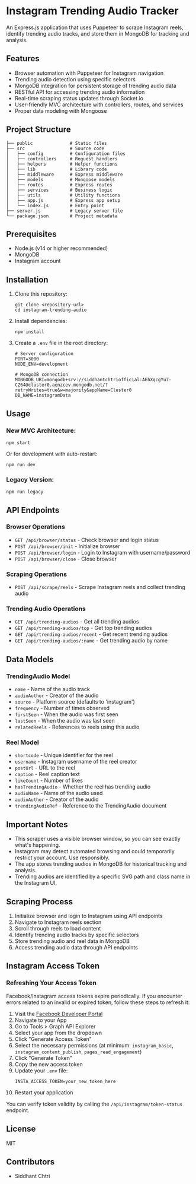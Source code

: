 # Instagram Trending Audio Tracker

An Express.js application that uses Puppeteer to scrape Instagram reels, identify trending audio tracks, and store them in MongoDB for tracking and analysis.

## Features

- Browser automation with Puppeteer for Instagram navigation
- Trending audio detection using specific selectors
- MongoDB integration for persistent storage of trending audio data
- RESTful API for accessing trending audio information
- Real-time scraping status updates through Socket.io
- User-friendly MVC architecture with controllers, routes, and services
- Proper data modeling with Mongoose

## Project Structure

```
├── public              # Static files
├── src                 # Source code
│   ├── config          # Configuration files
│   ├── controllers     # Request handlers
│   ├── helpers         # Helper functions
│   ├── lib             # Library code
│   ├── middleware      # Express middleware
│   ├── models          # Mongoose models
│   ├── routes          # Express routes
│   ├── services        # Business logic
│   ├── utils           # Utility functions
│   ├── app.js          # Express app setup
│   └── index.js        # Entry point
├── server.js           # Legacy server file
└── package.json        # Project metadata
```

## Prerequisites

- Node.js (v14 or higher recommended)
- MongoDB
- Instagram account

## Installation

1. Clone this repository:
   ```
   git clone <repository-url>
   cd instagram-trending-audio
   ```

2. Install dependencies:
   ```
   npm install
   ```

3. Create a `.env` file in the root directory:
   ```
   # Server configuration
   PORT=3000
   NODE_ENV=development
   
   # MongoDB connection
   MONGODB_URI=mongodb+srv://siddhantchtriofficial:AEhXqcgYu7-CZ64@cluster0.aenzcev.mongodb.net/?retryWrites=true&w=majority&appName=Cluster0
   DB_NAME=instagramData
   ```

## Usage

### New MVC Architecture:

```
npm start
```

Or for development with auto-restart:

```
npm run dev
```

### Legacy Version:

```
npm run legacy
```

## API Endpoints

### Browser Operations
- `GET /api/browser/status` - Check browser and login status
- `POST /api/browser/init` - Initialize browser
- `POST /api/browser/login` - Login to Instagram with username/password
- `POST /api/browser/close` - Close browser

### Scraping Operations
- `POST /api/scrape/reels` - Scrape Instagram reels and collect trending audio

### Trending Audio Operations
- `GET /api/trending-audios` - Get all trending audios
- `GET /api/trending-audios/top` - Get top trending audios
- `GET /api/trending-audios/recent` - Get recent trending audios
- `GET /api/trending-audios/:name` - Get trending audio by name

## Data Models

### TrendingAudio Model
- `name` - Name of the audio track
- `audioAuthor` - Creator of the audio
- `source` - Platform source (defaults to 'instagram')
- `frequency` - Number of times observed
- `firstSeen` - When the audio was first seen
- `lastSeen` - When the audio was last seen
- `relatedReels` - References to reels using this audio

### Reel Model
- `shortcode` - Unique identifier for the reel
- `username` - Instagram username of the reel creator
- `postUrl` - URL to the reel
- `caption` - Reel caption text
- `likeCount` - Number of likes
- `hasTrendingAudio` - Whether the reel has trending audio
- `audioName` - Name of the audio used
- `audioAuthor` - Creator of the audio
- `trendingAudioRef` - Reference to the TrendingAudio document

## Important Notes

- This scraper uses a visible browser window, so you can see exactly what's happening.
- Instagram may detect automated browsing and could temporarily restrict your account. Use responsibly.
- The app stores trending audios in MongoDB for historical tracking and analysis.
- Trending audios are identified by a specific SVG path and class name in the Instagram UI.

## Scraping Process

1. Initialize browser and login to Instagram using API endpoints
2. Navigate to Instagram reels section
3. Scroll through reels to load content
4. Identify trending audio tracks by specific selectors
5. Store trending audio and reel data in MongoDB
6. Access trending audio data through API endpoints

## Instagram Access Token

### Refreshing Your Access Token

Facebook/Instagram access tokens expire periodically. If you encounter errors related to an invalid or expired token, follow these steps to refresh it:

1. Visit the [Facebook Developer Portal](https://developers.facebook.com/)
2. Navigate to your App
3. Go to Tools > Graph API Explorer
4. Select your app from the dropdown
5. Click "Generate Access Token"
6. Select the necessary permissions (at minimum: `instagram_basic`, `instagram_content_publish`, `pages_read_engagement`)
7. Click "Generate Token"
8. Copy the new access token
9. Update your `.env` file:
   ```
   INSTA_ACCESS_TOKEN=your_new_token_here
   ```
10. Restart your application

You can verify token validity by calling the `/api/instagram/token-status` endpoint.

## License

MIT

## Contributors

- Siddhant Chtri 